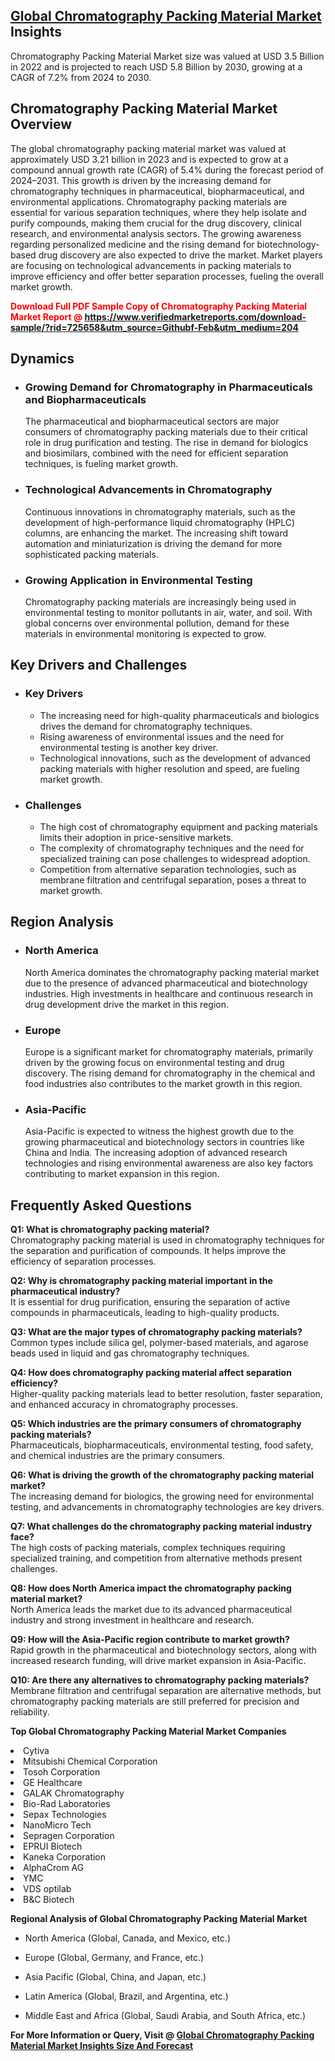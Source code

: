 <h2><a href="https://www.verifiedmarketreports.com/download-sample/?rid=725658&amp;utm_source=Githubf&amp;utm_medium=204" target="_blank">Global Chromatography Packing Material Market</a> Insights</h2><p>Chromatography Packing Material Market size was valued at USD 3.5 Billion in 2022 and is projected to reach USD 5.8 Billion by 2030, growing at a CAGR of 7.2% from 2024 to 2030.</p><p> <h2>Chromatography Packing Material Market Overview</h2> <p>The global chromatography packing material market was valued at approximately USD 3.21 billion in 2023 and is expected to grow at a compound annual growth rate (CAGR) of 5.4% during the forecast period of 2024–2031. This growth is driven by the increasing demand for chromatography techniques in pharmaceutical, biopharmaceutical, and environmental applications. Chromatography packing materials are essential for various separation techniques, where they help isolate and purify compounds, making them crucial for the drug discovery, clinical research, and environmental analysis sectors. The growing awareness regarding personalized medicine and the rising demand for biotechnology-based drug discovery are also expected to drive the market. Market players are focusing on technological advancements in packing materials to improve efficiency and offer better separation processes, fueling the overall market growth.</p> <p><strong><p><span class=""><span style="color: #ff0000;"><strong>Download Full PDF Sample Copy of Chromatography Packing Material Market Report</strong> @ </span><a href="https://www.verifiedmarketreports.com/download-sample/?rid=725658&amp;utm_source=Githubf-Feb&amp;utm_medium=204" target="_blank">https://www.verifiedmarketreports.com/download-sample/?rid=725658&amp;utm_source=Githubf-Feb&amp;utm_medium=204</a></span></p></strong></p> <h2>Dynamics</h2> <ul> <li><h3>Growing Demand for Chromatography in Pharmaceuticals and Biopharmaceuticals</h3> The pharmaceutical and biopharmaceutical sectors are major consumers of chromatography packing materials due to their critical role in drug purification and testing. The rise in demand for biologics and biosimilars, combined with the need for efficient separation techniques, is fueling market growth.</li> <li><h3>Technological Advancements in Chromatography</h3> Continuous innovations in chromatography materials, such as the development of high-performance liquid chromatography (HPLC) columns, are enhancing the market. The increasing shift toward automation and miniaturization is driving the demand for more sophisticated packing materials.</li> <li><h3>Growing Application in Environmental Testing</h3> Chromatography packing materials are increasingly being used in environmental testing to monitor pollutants in air, water, and soil. With global concerns over environmental pollution, demand for these materials in environmental monitoring is expected to grow.</li> </ul> <h2>Key Drivers and Challenges</h2> <ul> <li><h3>Key Drivers</h3> <ul> <li>The increasing need for high-quality pharmaceuticals and biologics drives the demand for chromatography techniques.</li> <li>Rising awareness of environmental issues and the need for environmental testing is another key driver.</li> <li>Technological innovations, such as the development of advanced packing materials with higher resolution and speed, are fueling market growth.</li> </ul> </li> <li><h3>Challenges</h3> <ul> <li>The high cost of chromatography equipment and packing materials limits their adoption in price-sensitive markets.</li> <li>The complexity of chromatography techniques and the need for specialized training can pose challenges to widespread adoption.</li> <li>Competition from alternative separation technologies, such as membrane filtration and centrifugal separation, poses a threat to market growth.</li> </ul> </li> </ul> <h2>Region Analysis</h2> <ul> <li><h3>North America</h3> North America dominates the chromatography packing material market due to the presence of advanced pharmaceutical and biotechnology industries. High investments in healthcare and continuous research in drug development drive the market in this region.</li> <li><h3>Europe</h3> Europe is a significant market for chromatography materials, primarily driven by the growing focus on environmental testing and drug discovery. The rising demand for chromatography in the chemical and food industries also contributes to the market growth in this region.</li> <li><h3>Asia-Pacific</h3> Asia-Pacific is expected to witness the highest growth due to the growing pharmaceutical and biotechnology sectors in countries like China and India. The increasing adoption of advanced research technologies and rising environmental awareness are also key factors contributing to market expansion in this region.</li> </ul> <h2>Frequently Asked Questions</h2> <p><strong>Q1: What is chromatography packing material?</strong><br>Chromatography packing material is used in chromatography techniques for the separation and purification of compounds. It helps improve the efficiency of separation processes.</p> <p><strong>Q2: Why is chromatography packing material important in the pharmaceutical industry?</strong><br>It is essential for drug purification, ensuring the separation of active compounds in pharmaceuticals, leading to high-quality products.</p> <p><strong>Q3: What are the major types of chromatography packing materials?</strong><br>Common types include silica gel, polymer-based materials, and agarose beads used in liquid and gas chromatography techniques.</p> <p><strong>Q4: How does chromatography packing material affect separation efficiency?</strong><br>Higher-quality packing materials lead to better resolution, faster separation, and enhanced accuracy in chromatography processes.</p> <p><strong>Q5: Which industries are the primary consumers of chromatography packing materials?</strong><br>Pharmaceuticals, biopharmaceuticals, environmental testing, food safety, and chemical industries are the primary consumers.</p> <p><strong>Q6: What is driving the growth of the chromatography packing material market?</strong><br>The increasing demand for biologics, the growing need for environmental testing, and advancements in chromatography technologies are key drivers.</p> <p><strong>Q7: What challenges do the chromatography packing material industry face?</strong><br>The high costs of packing materials, complex techniques requiring specialized training, and competition from alternative methods present challenges.</p> <p><strong>Q8: How does North America impact the chromatography packing material market?</strong><br>North America leads the market due to its advanced pharmaceutical industry and strong investment in healthcare and research.</p> <p><strong>Q9: How will the Asia-Pacific region contribute to market growth?</strong><br>Rapid growth in the pharmaceutical and biotechnology sectors, along with increased research funding, will drive market expansion in Asia-Pacific.</p> <p><strong>Q10: Are there any alternatives to chromatography packing materials?</strong><br>Membrane filtration and centrifugal separation are alternative methods, but chromatography packing materials are still preferred for precision and reliability.</p> </p><p><strong>Top Global Chromatography Packing Material Market Companies</strong></p><div data-test-id=""><p><li>Cytiva</li><li> Mitsubishi Chemical Corporation</li><li> Tosoh Corporation</li><li> GE Healthcare</li><li> GALAK Chromatography</li><li> Bio-Rad Laboratories</li><li> Sepax Technologies</li><li> NanoMicro Tech</li><li> Sepragen Corporation</li><li> EPRUI Biotech</li><li> Kaneka Corporation</li><li> AlphaCrom AG</li><li> YMC</li><li> VDS optilab</li><li> B&C Biotech</li></p><div><strong>Regional Analysis of&nbsp;Global Chromatography Packing Material Market</strong></div><ul><li dir="ltr"><p dir="ltr">North America&nbsp;(Global, Canada, and Mexico, etc.)</p></li><li dir="ltr"><p dir="ltr">Europe (Global, Germany, and France, etc.)</p></li><li dir="ltr"><p dir="ltr">Asia Pacific&nbsp;(Global, China, and Japan, etc.)</p></li><li dir="ltr"><p dir="ltr">Latin America&nbsp;(Global, Brazil, and Argentina, etc.)</p></li><li dir="ltr">Middle East and Africa&nbsp;(Global, Saudi Arabia, and South Africa, etc.)</li></ul><p><strong>For More Information or Query, Visit @&nbsp;</strong><strong><a href="https://www.verifiedmarketreports.com/product/chromatography-packing-material-market/?utm_source=Githubf&amp;utm_medium=204" target="_blank">Global Chromatography Packing Material Market Insights Size And Forecast</a></strong></p></div>
